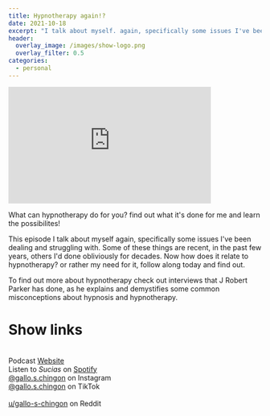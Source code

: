 ```yaml
---
title: Hypnotherapy again!?
date: 2021-10-18
excerpt: "I talk about myself. again, specifically some issues I've been dealing and struggling with"
header:
  overlay_image: /images/show-logo.png
  overlay_filter: 0.5
categories: 
  - personal
---
```

<iframe src='https://open.spotify.com/embed/episode/7efAXARWBUgKmorChFxUZJ' width='80%' height='232' frameborder='0' allowtransparency='true' allow='encrypted-media'></iframe>

What can hypnotherapy do for you? find out what it's done for me and learn the possibilites!

This episode I talk about myself again, specifically some issues I've been dealing and struggling with. Some of these things are recent, in the past few years, others I'd done obliviously for decades. Now how does it relate to hypnotherapy? or rather my need for it, follow along today and find out.

To find out more about hypnotherapy check out interviews that J Robert Parker has done, as he explains and demystifies some common misconceptions about hypnosis and hypnotherapy. 

# Show links

<br> Podcast [Website](https://sucias.xyz)  <a href='https://sucias.xyz'><i class='fas fa-link'></i></a>
<br> Listen to *Sucias* on [Spotify](https://open.spotify.com/show/3XjoipCU3QzeIaQAAQpBdW)  <a href='https://open.spotify.com/show/3XjoipCU3QzeIaQAAQpBdW'><i class='fab fa-spotify'></i></a>
<br> [@gallo.s.chingon](https://instagram.com/gallo.s.chingon) on Instagram  <a href='https://www.instagram.com/gallo.s.chingon'><i class='fa-brands fa-instagram-square'></i></a>
<br> [@gallo.s.chingon](https://www.tiktok.com/@gallo.s.chingon) on TikTok <a href='https://www.tiktok.com/@gallo.s.chingon'><i class='fa-brands fa-tiktok'></i><br>
<br> [u/gallo-s-chingon](https://reddit.com/u/gallo-s-chingon/submitted) on Reddit <a href='https://reddit.com/u/gallo-s-chingon/submitted'><i class='fab fa-reddit'></i></a>
